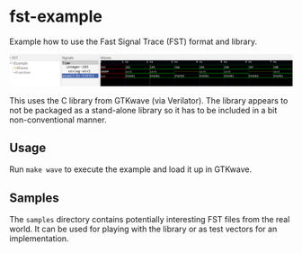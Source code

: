 # fst-example

Example how to use the Fast Signal Trace (FST) format and library.

![gtkwave screenshot](example.png)

This uses the C library from GTKwave (via Verilator).
The library appears to not be packaged as a stand-alone library so
it has to be included in a bit non-conventional manner.

## Usage

Run `make wave` to execute the example and load it up in GTKwave.

## Samples

The `samples` directory contains potentially interesting FST files from the real world.
It can be used for playing with the library or as test vectors for an implementation.
